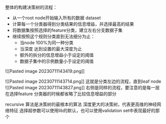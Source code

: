 整体的构建决策树的流程：
- 从一个root node开始输入所有的数据 dataset
- 计算每一个分类器得到分类结果的信息增益，并选择最高的结果
- 将数据集按照选择的feature分类，建立左右分支数据子集
- 继续按照这个规则分类直到无法细分为止：
	- 当node 100%为同一种分类
	- 当深度 达到设置的最大深度为止
	- 额外的拆分的信息增益小于设定的阈值
	- 数据子集中的示例数量小于设定的阈值

![[Pasted image 20230711143419.png]]

![[Pasted image 20230711143714.png]]
这就是分类左边的流程，直到leaf node
![[Pasted image 20230711143827.png]]
右侧是同样的流程，要注意的是每一层在选择feature 分类器的时候都省略了比较信息增益的部分

recursive 算法是决策树的最根本的算法
深度更大的决策树，代表更高维的神经网络特征
选择超参数可以使用lib的默认，也可以使用validation set中表现最好的那个
